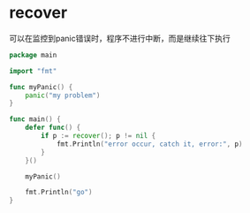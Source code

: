 # recover
可以在监控到panic错误时，程序不进行中断，而是继续往下执行

```go 
package main

import "fmt"

func myPanic() {
	panic("my problem")
}

func main() {
	defer func() {
		if p := recover(); p != nil {
			fmt.Println("error occur, catch it, error:", p)
		}
	}()

	myPanic()

	fmt.Println("go")
}
```
